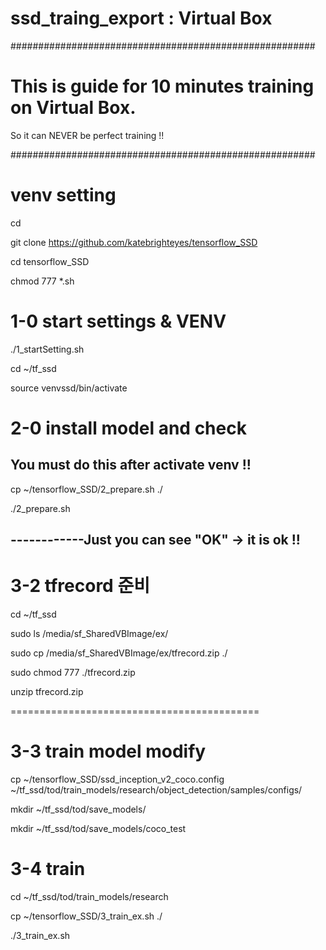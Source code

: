 # ssd_traing_export : Virtual Box
#######################################################

# This is guide for 10 minutes training on Virtual Box.
So it can NEVER be perfect training !!

#######################################################

# venv setting

cd

git clone https://github.com/katebrighteyes/tensorflow_SSD

cd tensorflow_SSD

chmod 777 *.sh

# 1-0 start settings & VENV

./1_startSetting.sh

cd ~/tf_ssd

source venvssd/bin/activate


# 2-0 install model and check

## You must do this after activate venv !!

cp ~/tensorflow_SSD/2_prepare.sh ./

./2_prepare.sh

------------Just you can see "OK" -> it is ok !!
------------------------------------------------------------------------

# 3-2 tfrecord 준비

cd ~/tf_ssd

sudo ls /media/sf_SharedVBImage/ex/

sudo cp /media/sf_SharedVBImage/ex/tfrecord.zip ./

sudo chmod 777 ./tfrecord.zip

unzip tfrecord.zip

===========================================
# 3-3 train model modify

cp ~/tensorflow_SSD/ssd_inception_v2_coco.config ~/tf_ssd/tod/train_models/research/object_detection/samples/configs/

mkdir ~/tf_ssd/tod/save_models/ 

mkdir ~/tf_ssd/tod/save_models/coco_test


# 3-4 train

cd ~/tf_ssd/tod/train_models/research

cp ~/tensorflow_SSD/3_train_ex.sh ./

./3_train_ex.sh

